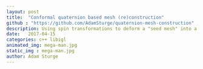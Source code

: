 ```yaml
---
layout: post
title:  "Conformal quaternion based mesh (re)construction"
github : "https://github.com/AdamSturge/quaternion-mesh-construction"
description: Using spin transformations to deform a "seed mesh" into a target mesh. Run while listening to "I'll make a man out of you" from the Mulan soundtrack for added fun.
date:   2017-04-15
categories: c++ libigl
animated_img: mega-man.jpg
static_img : mega-man.jpg
author: Adam Sturge
---
```


